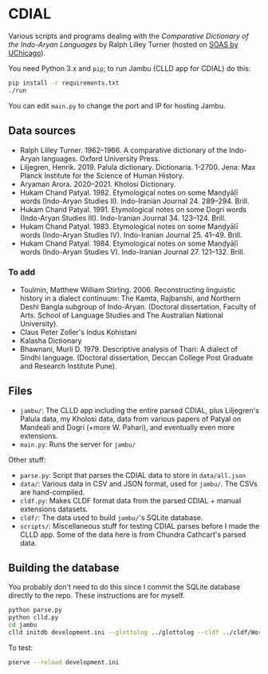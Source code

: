 # CDIAL

Various scripts and programs dealing with the *Comparative Dictionary of the Indo-Aryan Languages* by Ralph Lilley Turner (hosted on [SOAS by UChicago](https://dsal.uchicago.edu/dictionaries/soas/)).

You need Python 3.x and `pip`; to run Jambu (CLLD app for CDIAL) do this:

```bash
pip install -r requirements.txt
./run
```

You can edit `main.py` to change the port and IP for hosting Jambu.

## Data sources
- Ralph Lilley Turner. 1962–1966. A comparative dictionary of the Indo-Aryan languages. Oxford University Press.
- Liljegren, Henrik. 2019. Palula dictionary. Dictionaria. 1-2700. Jena: Max Planck Institute for the Science of Human History.
- Aryaman Arora. 2020–2021. Kholosi Dictionary.
- Hukam Chand Patyal. 1982. Etymological notes on some Maṇḍyāḷī words (Indo-Aryan Studies II). Indo-Iranian Journal 24. 289–294. Brill.
- Hukam Chand Patyal. 1991. Etymological notes on some Ḍogri words (Indo-Aryan Studies III). Indo-Iranian Journal 34. 123–124. Brill.
- Hukam Chand Patyal. 1983. Etymological notes on some Maṇḍyāḷī words (Indo-Aryan Studies IV). Indo-Iranian Journal 25. 41–49. Brill.
- Hukam Chand Patyal. 1984. Etymological notes on some Maṇḍyāḷī words (Indo-Aryan Studies V). Indo-Iranian Journal 27. 121–132. Brill.

### To add
- Toulmin, Matthew William Stirling. 2006. Reconstructing linguistic history in a dialect continuum: The Kamta, Rajbanshi, and Northern Deshi Bangla subgroup of Indo-Aryan. (Doctoral dissertation, Faculty of Arts. School of Language Studies and The Australian National University).
- Claus Peter Zoller's Indus Kohistani
- Kalasha Dictionary
- Bhawnani, Murli D. 1979. Descriptive analysis of Thari: A dialect of Sindhi language. (Doctoral dissertation, Deccan College Post Graduate and Research Institute Pune).

## Files

- `jambu/`: The CLLD app including the entire parsed CDIAL, plus Liljegren's Palula data, my Kholosi data, data from various papers of Patyal on Mandeali and Dogri (+more W. Pahari), and eventually even more extensions.
- `main.py`: Runs the server for `jambu/`

Other stuff:
- `parse.py`: Script that parses the CDIAL data to store in `data/all.json`
- `data/`: Various data in CSV and JSON format, used for `jambu/`. The CSVs are hand-compiled.
- `cldf.py`: Makes CLDF format data from the parsed CDIAL + manual extensions datasets.
- `cldf/`: The data used to build `jambu/`'s SQLite database.
- `scripts/`: Miscellaneous stuff for testing CDIAL parses before I made the CLLD app. Some of the data here is from Chundra Cathcart's parsed data.

## Building the database

You probably don't need to do this since I commit the SQLite database directly to the repo. These instructions are for myself.

```bash
python parse.py
python clld.py
cd jambu
clld initdb development.ini --glottolog ../glottolog --cldf ../cldf/Wordlist-metadata.json
```

To test:

```bash
pserve --reload development.ini
```